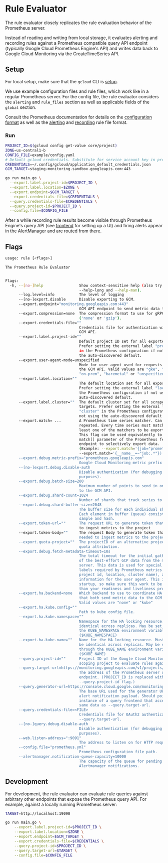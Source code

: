 # Rule Evaluator

The rule evaluator closely replicates the rule evaluation behavior of the Prometheus server.

Instead of reading and writing from local storage, it evaluates alerting and recording rules
against a Prometheus compatible query API endpoint (typically Google Cloud Prometheus Engine's API)
and writes data back to Google Cloud Monitoring via the CreateTimeSeries API.

## Setup

For local setup, make sure that the `gcloud` CLI is [setup](https://cloud.google.com/sdk/docs/quickstart).

We use example configuration files and rule files, which work like in a regular Prometheus server.
For the config file, the rule evaluator considers the `alerting` and `rule_files` section as well as applicable fields of the `global` section.

Consult the Prometheus documentation for details on the [configuration format](https://prometheus.io/docs/prometheus/latest/configuration/configuration) as well as the [alerting](https://prometheus.io/docs/prometheus/latest/configuration/alerting_rules/) and [recording](https://prometheus.io/docs/prometheus/latest/configuration/recording_rules/) rule file format.

### Run

```bash
PROJECT_ID=$(gcloud config get-value core/project)
ZONE=us-central1-b
CONFIG_FILE=example/config.yaml
# Default gcloud credentials. Substitute for service account key in production.
CREDENTIALS=~/.config/gcloud/application_default_credentials.json
GCM_TARGET=staging-monitoring.sandbox.googleapis.com:443
```

```bash
go run main.go \
  --export.label.project-id=$PROJECT_ID \
  --export.label.location=$ZONE \
  --export.endpoint=$GCM_TARGET \
  --export.credentials-file=$CREDENTIALS \
  --query.credentials-file=$CREDENTIALS \
  --query.project-id=$PROJECT_ID \
  --config.file=$CONFIG_FILE
```

After a while recording rule results become visible through Prometheus Engine's query
API (see [frontend]("../frontend/README.md") for setting up a UI) and firing alerts appear
in the AlertManager and are routed from there.

## Flags

```bash mdox-exec="bash hack/format_help.sh rule-evaluator"
usage: rule [<flags>]

The Prometheus Rule Evaluator


Flags:
  -h, --[no-]help                Show context-sensitive help (also try
                                 --help-long and --help-man).
      --log.level=info           The level of logging
      --[no-]export.disable      Disable exporting to GCM.
      --export.endpoint="monitoring.googleapis.com:443"  
                                 GCM API endpoint to send metric data to.
      --export.compression=none  The compression format to use for gRPC requests
                                 ('none' or 'gzip').
      --export.credentials-file=""  
                                 Credentials file for authentication with the
                                 GCM API.
      --export.label.project-id=""  
                                 Default project ID set for all exported data.
                                 Prefer setting the external label "project_id"
                                 in the Prometheus configuration if not using
                                 the auto-discovered default.
      --export.user-agent-mode=unspecified  
                                 Mode for user agent used for requests against
                                 the GCM API. Valid values are "gke", "kubectl",
                                 "on-prem", "baremetal" or "unspecified".
      --export.label.location=""  
                                 The default location set for all exported data.
                                 Prefer setting the external label "location" in
                                 the Prometheus configuration if not using the
                                 auto-discovered default.
      --export.label.cluster=""  The default cluster set for all scraped
                                 targets. Prefer setting the external label
                                 "cluster" in the Prometheus configuration if
                                 not using the auto-discovered default.
      --export.match= ...        A Prometheus time series matcher. Can be
                                 repeated. Every time series must match at
                                 least one of the matchers to be exported.
                                 This flag can be used equivalently to the
                                 match[] parameter of the Prometheus federation
                                 endpoint to selectively export data.
                                 (Example: --export.match='{job="prometheus"}'
                                 --export.match='{__name__=~"job:.*"})
      --export.debug.metric-prefix="prometheus.googleapis.com"  
                                 Google Cloud Monitoring metric prefix to use.
      --[no-]export.debug.disable-auth  
                                 Disable authentication (for debugging
                                 purposes).
      --export.debug.batch-size=200  
                                 Maximum number of points to send in one batch
                                 to the GCM API.
      --export.debug.shard-count=1024  
                                 Number of shards that track series to send.
      --export.debug.shard-buffer-size=2048  
                                 The buffer size for each individual shard.
                                 Each element in buffer (queue) consists of
                                 sample and hash.
      --export.token-url=""      The request URL to generate token that's needed
                                 to ingest metrics to the project
      --export.token-body=""     The request Body to generate token that's
                                 needed to ingest metrics to the project.
      --export.quota-project=""  The projectID of an alternative project for
                                 quota attribution.
      --export.debug.fetch-metadata-timeout=10s  
                                 The total timeout for the initial gathering
                                 of the best-effort GCP data from the metadata
                                 server. This data is used for special
                                 labels required by Prometheus metrics (e.g.
                                 project id, location, cluster name), as well as
                                 information for the user agent. This is done on
                                 startup, so make sure this work to be faster
                                 than your readiness and liveliness probes.
      --export.ha.backend=none   Which backend to use to coordinate HA pairs
                                 that both send metric data to the GCM API.
                                 Valid values are "none" or "kube"
      --export.ha.kube.config=""  
                                 Path to kube config file.
      --export.ha.kube.namespace=""  
                                 Namespace for the HA locking resource. Must be
                                 identical across replicas. May be set through
                                 the KUBE_NAMESPACE environment variable.
                                 ($KUBE_NAMESPACE)
      --export.ha.kube.name=""   Name for the HA locking resource. Must
                                 be identical across replicas. May be set
                                 through the KUBE_NAME environment variable.
                                 ($KUBE_NAME)
      --query.project-id=""      Project ID of the Google Cloud Monitoring
                                 scoping project to evaluate rules against.
      --query.target-url=https://monitoring.googleapis.com/v1/projects/PROJECT_ID/location/global/prometheus  
                                 The address of the Prometheus server query
                                 endpoint. (PROJECT_ID is replaced with the
                                 --query.project-id flag.)
      --query.generator-url=https://console.cloud.google.com/monitoring/metrics-explorer  
                                 The base URL used for the generator URL in the
                                 alert notification payload. Should point to an
                                 instance of a query frontend that accesses the
                                 same data as --query.target-url.
      --query.credentials-file=<FILE>  
                                 Credentials file for OAuth2 authentication with
                                 --query.target-url.
      --[no-]query.debug.disable-auth  
                                 Disable authentication (for debugging
                                 purposes).
      --web.listen-address=":9091"  
                                 The address to listen on for HTTP requests.
      --config.file="prometheus.yml"  
                                 Prometheus configuration file path.
      --alertmanager.notification-queue-capacity=10000  
                                 The capacity of the queue for pending
                                 Alertmanager notifications.

```

## Development

For development, the rule evaluator can evaluate rule queries against arbitrary other
endpoints that expose the Prometheus query API. For example, against a locally running
Prometheus server:

```bash
TARGET=http://localhost:19090
```

```bash
go run main.go \
    --export.label.project-id=$PROJECT_ID \
    --export.label.location=$ZONE \
    --export.endpoint=$GCM_TARGET \
    --export.credentials-file=$CREDENTIALS \
    --query.project-id=$PROJECT_ID \
    --query.target-url=$TARGET \
    --config.file=$CONFIG_FILE
```
